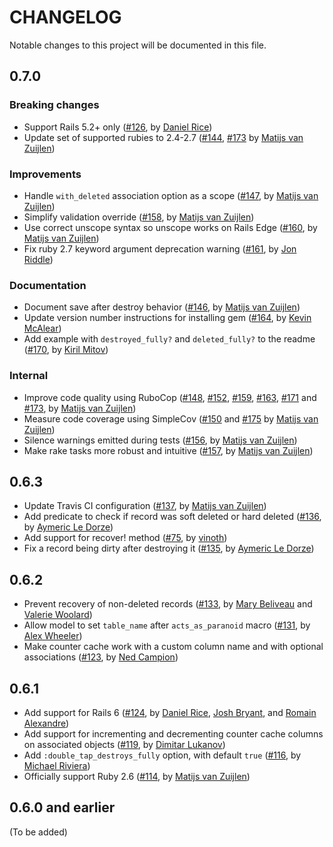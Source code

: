 # CHANGELOG

Notable changes to this project will be documented in this file.

## 0.7.0

### Breaking changes

* Support Rails 5.2+ only ([#126], by [Daniel Rice][danielricecodes])
* Update set of supported rubies to 2.4-2.7 ([#144], [#173] by [Matijs van Zuijlen][mvz])

### Improvements

* Handle `with_deleted` association option as a scope ([#147], by [Matijs van Zuijlen][mvz])
* Simplify validation override ([#158], by [Matijs van Zuijlen][mvz])
* Use correct unscope syntax so unscope works on Rails Edge ([#160],
  by [Matijs van Zuijlen][mvz])
* Fix ruby 2.7 keyword argument deprecation warning ([#161], by [Jon Riddle][wtfspm])

### Documentation

* Document save after destroy behavior ([#146], by [Matijs van Zuijlen][mvz])
* Update version number instructions for installing gem ([#164],
  by [Kevin McAlear][kevinmcalear])
* Add example with `destroyed_fully?` and `deleted_fully?` to the readme ([#170],
  by [Kiril Mitov][thebravoman])

### Internal

* Improve code quality using RuboCop ([#148], [#152], [#159], [#163], [#171] and [#173],
  by [Matijs van Zuijlen][mvz])
* Measure code coverage using SimpleCov ([#150] and [#175] by [Matijs van Zuijlen][mvz])
* Silence warnings emitted during tests ([#156], by [Matijs van Zuijlen][mvz])
* Make rake tasks more robust and intuitive ([#157], by [Matijs van Zuijlen][mvz])

## 0.6.3

* Update Travis CI configuration ([#137], by [Matijs van Zuijlen][mvz])
* Add predicate to check if record was soft deleted or hard deleted ([#136],
  by [Aymeric Le Dorze][aymeric-ledorze])
* Add support for recover! method ([#75], by [vinoth][avinoth])
* Fix a record being dirty after destroying it ([#135], by
  [Aymeric Le Dorze][aymeric-ledorze])

## 0.6.2

* Prevent recovery of non-deleted records
  ([#133], by [Mary Beliveau][marycodes2] and [Valerie Woolard][valeriecodes])
* Allow model to set `table_name` after `acts_as_paranoid` macro
  ([#131], by [Alex Wheeler][AlexWheeler])
* Make counter cache work with a custom column name and with optional
  associations ([#123], by [Ned Campion][nedcampion])

## 0.6.1

* Add support for Rails 6 ([#124], by [Daniel Rice][danielricecodes],
  [Josh Bryant][jbryant92], and [Romain Alexandre][RomainAlexandre])
* Add support for incrementing and decrementing counter cache columns on
  associated objects ([#119], by [Dimitar Lukanov][shadydealer])
* Add `:double_tap_destroys_fully` option, with default `true` ([#116],
  by [Michael Riviera][ri4a])
* Officially support Ruby 2.6 ([#114], by [Matijs van Zuijlen][mvz])

## 0.6.0 and earlier

(To be added)

<!-- Contributors -->

[AlexWheeler]: https://github.com/AlexWheeler
[RomainAlexandre]: https://github.com/RomainAlexandre
[avinoth]: https://github.com/avinoth
[aymeric-ledorze]: https://github.com/aymeric-ledorze
[danielricecodes]: https://github.com/danielricecodes
[jbryant92]: https://github.com/jbryant92
[kevinmcalear]: https://github.com/kevinmcalear
[marycodes2]: https://github.com/marycodes2
[mvz]: https://github.com/mvz
[nedcampion]: https://github.com/nedcampion
[ri4a]: https://github.com/ri4a
[shadydealer]: https://github.com/shadydealer
[thebravoman]: https://github.com/thebravoman
[valeriecodes]: https://github.com/valeriecodes
[wtfspm]: https://github.com/wtfspm

<!-- issues & pull requests -->

[#175]: https://github.com/ActsAsParanoid/acts_as_paranoid/pull/175
[#173]: https://github.com/ActsAsParanoid/acts_as_paranoid/pull/173
[#171]: https://github.com/ActsAsParanoid/acts_as_paranoid/pull/171
[#170]: https://github.com/ActsAsParanoid/acts_as_paranoid/pull/170
[#164]: https://github.com/ActsAsParanoid/acts_as_paranoid/pull/164
[#163]: https://github.com/ActsAsParanoid/acts_as_paranoid/pull/163
[#161]: https://github.com/ActsAsParanoid/acts_as_paranoid/pull/161
[#160]: https://github.com/ActsAsParanoid/acts_as_paranoid/pull/160
[#159]: https://github.com/ActsAsParanoid/acts_as_paranoid/pull/159
[#158]: https://github.com/ActsAsParanoid/acts_as_paranoid/pull/158
[#157]: https://github.com/ActsAsParanoid/acts_as_paranoid/pull/157
[#156]: https://github.com/ActsAsParanoid/acts_as_paranoid/pull/156
[#152]: https://github.com/ActsAsParanoid/acts_as_paranoid/pull/152
[#150]: https://github.com/ActsAsParanoid/acts_as_paranoid/pull/150
[#148]: https://github.com/ActsAsParanoid/acts_as_paranoid/pull/148
[#147]: https://github.com/ActsAsParanoid/acts_as_paranoid/pull/147
[#146]: https://github.com/ActsAsParanoid/acts_as_paranoid/pull/146
[#144]: https://github.com/ActsAsParanoid/acts_as_paranoid/pull/144
[#137]: https://github.com/ActsAsParanoid/acts_as_paranoid/pull/137
[#136]: https://github.com/ActsAsParanoid/acts_as_paranoid/pull/136
[#135]: https://github.com/ActsAsParanoid/acts_as_paranoid/pull/135
[#133]: https://github.com/ActsAsParanoid/acts_as_paranoid/pull/133
[#131]: https://github.com/ActsAsParanoid/acts_as_paranoid/pull/131
[#126]: https://github.com/ActsAsParanoid/acts_as_paranoid/pull/126
[#124]: https://github.com/ActsAsParanoid/acts_as_paranoid/pull/124
[#123]: https://github.com/ActsAsParanoid/acts_as_paranoid/pull/123
[#119]: https://github.com/ActsAsParanoid/acts_as_paranoid/pull/119
[#116]: https://github.com/ActsAsParanoid/acts_as_paranoid/pull/116
[#114]: https://github.com/ActsAsParanoid/acts_as_paranoid/pull/114
[#75]: https://github.com/ActsAsParanoid/acts_as_paranoid/pull/75
